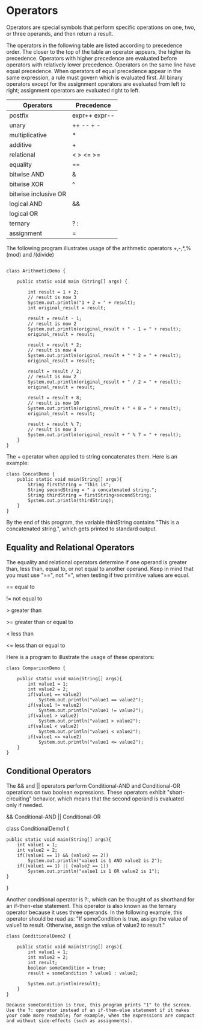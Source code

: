# Operators

Operators are special symbols that perform specific operations on one, two, or three operands, and then return a result.

The operators in the following table are listed according to precedence order. The closer to the top of the table an operator appears, the higher its precedence. Operators with higher precedence are evaluated before operators with relatively lower precedence. Operators on the same line have equal precedence. When operators of equal precedence appear in the same expression, a rule must govern which is evaluated first. All binary operators except for the assignment operators are evaluated from left to right; assignment operators are evaluated right to left.

| Operators| Precedence|
| -- | -- |
| postfix | expr++ expr-- |
| unary| ++ -- + - |
| multiplicative| * |
| additive| + |
| relational | < > <= >= |
| equality | == |
|bitwise AND | & |
| bitwise XOR | ^ |
| bitwise inclusive OR | |
| logical AND | && |
| logical OR |  |
| ternary | ? :|
| assignment | = |

The following program illustrates usage of the arithmetic operators +,-,\*,%(mod) and /(divide)

```

class ArithmeticDemo {

    public static void main (String[] args) {

        int result = 1 + 2;
        // result is now 3
        System.out.println("1 + 2 = " + result);
        int original_result = result;

        result = result - 1;
        // result is now 2
        System.out.println(original_result + " - 1 = " + result);
        original_result = result;

        result = result * 2;
        // result is now 4
        System.out.println(original_result + " * 2 = " + result);
        original_result = result;

        result = result / 2;
        // result is now 2
        System.out.println(original_result + " / 2 = " + result);
        original_result = result;

        result = result + 8;
        // result is now 10
        System.out.println(original_result + " + 8 = " + result);
        original_result = result;

        result = result % 7;
        // result is now 3
        System.out.println(original_result + " % 7 = " + result);
    }
}
```
The + operator when applied to string concatenates them. Here is an example:

```
class ConcatDemo {
    public static void main(String[] args){
        String firstString = "This is";
        String secondString = " a concatenated string.";
        String thirdString = firstString+secondString;
        System.out.println(thirdString);
    }
}
```

By the end of this program, the variable thirdString contains "This is a concatenated string.", which gets printed to standard output.

## Equality and Relational Operators

The equality and relational operators determine if one operand is greater than, less than, equal to, or not equal to another operand. Keep in mind that you must use "==", not "=", when testing if two primitive values are equal.

==      equal to

!=      not equal to

\>       greater than

\>=      greater than or equal to

<       less than

<=      less than or equal to

Here is a program to illustrate the usage of these operators:
```
class ComparisonDemo {

    public static void main(String[] args){
        int value1 = 1;
        int value2 = 2;
        if(value1 == value2)
            System.out.println("value1 == value2");
        if(value1 != value2)
            System.out.println("value1 != value2");
        if(value1 > value2)
            System.out.println("value1 > value2");
        if(value1 < value2)
            System.out.println("value1 < value2");
        if(value1 <= value2)
            System.out.println("value1 <= value2");
    }
}
```
## Conditional Operators
The && and || operators perform Conditional-AND and Conditional-OR operations on two boolean expressions. These operators exhibit "short-circuiting" behavior, which means that the second operand is evaluated only if needed.

&& Conditional-AND
|| Conditional-OR

class ConditionalDemo1 {

    public static void main(String[] args){
        int value1 = 1;
        int value2 = 2;
        if((value1 == 1) && (value2 == 2))
            System.out.println("value1 is 1 AND value2 is 2");
        if((value1 == 1) || (value2 == 1))
            System.out.println("value1 is 1 OR value2 is 1");
    }
}

Another conditional operator is ?:, which can be thought of as shorthand for an if-then-else statement. This operator is also known as the ternary operator because it uses three operands. In the following example, this operator should be read as: "If someCondition is true, assign the value of value1 to result. Otherwise, assign the value of value2 to result."

```
class ConditionalDemo2 {

    public static void main(String[] args){
        int value1 = 1;
        int value2 = 2;
        int result;
        boolean someCondition = true;
        result = someCondition ? value1 : value2;

        System.out.println(result);
    }
}

Because someCondition is true, this program prints "1" to the screen. Use the ?: operator instead of an if-then-else statement if it makes your code more readable; for example, when the expressions are compact and without side-effects (such as assignments).